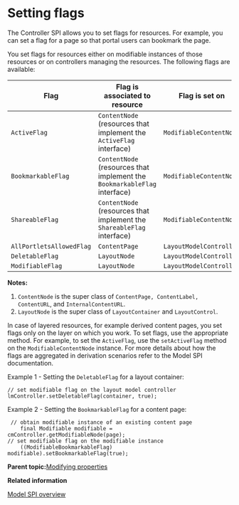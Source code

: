# Setting flags

The Controller SPI allows you to set flags for resources. For example, you can set a flag for a page so that portal users can bookmark the page.

You set flags for resources either on modifiable instances of those resources or on controllers managing the resources. The following flags are available:

|Flag|Flag is associated to resource|Flag is set on|
|----|------------------------------|--------------|
|`ActiveFlag`|`ContentNode` \(resources that implement the `ActiveFlag` interface\)|`ModifiableContentNode`|
|`BookmarkableFlag`|`ContentNode` \(resources that implement the `BookmarkableFlag` interface\)|`ModifiableContentNode`|
|`ShareableFlag`|`ContentNode` \(resources that implement the `ShareableFlag` interface\)|`ModifiableContentNode`|
|`AllPortletsAllowedFlag`|`ContentPage`|`LayoutModelController`|
|`DeletableFlag`|`LayoutNode`|`LayoutModelController`|
|`ModifiableFlag`|`LayoutNode`|`LayoutModelController`|

**Notes:**

1.  `ContentNode` is the super class of `ContentPage, ContentLabel, ContentURL`, and `InternalContentURL`.
2.  `LayoutNode` is the super class of `LayoutContainer` and `LayoutControl`.

In case of layered resources, for example derived content pages, you set flags only on the layer on which you work. To set flags, use the appropriate method. For example, to set the `ActiveFlag`, use the `setActiveFlag` method on the `ModifiableContentNode` instance. For more details about how the flags are aggregated in derivation scenarios refer to the Model SPI documentation.

Example 1 - Setting the `DeletableFlag` for a layout container:

```
// set modifiable flag on the layout model controller
lmController.setDeletableFlag(container, true);

```

Example 2 - Setting the `BookmarkableFlag` for a content page:

```
 // obtain modifiable instance of an existing content page 
    final Modifiable modifiable = cmController.getModifiableNode(page);  
// set modifiable flag on the modifiable instance 
    ((ModifiableBookmarkableFlag) modifiable).setBookmarkableFlag(true);
```

**Parent topic:**[Modifying properties](../dev/ctrlrapit_mdfy_props.md)

**Related information**  


[Model SPI overview](../dev/dgn_modelovw.md)

